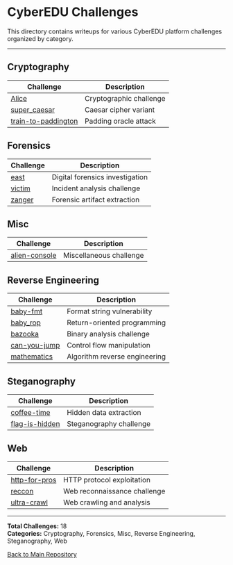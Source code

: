 # CyberEDU Challenges

This directory contains writeups for various CyberEDU platform challenges organized by category.

---

## Cryptography

| Challenge | Description |
|-----------|-------------|
| [Alice](./cryptography/Alice/description.md) | Cryptographic challenge |
| [super_caesar](./cryptography/super_caesar/description.md) | Caesar cipher variant |
| [train-to-paddington](./cryptography/train-to-paddington/description.md) | Padding oracle attack |

## Forensics

| Challenge | Description |
|-----------|-------------|
| [east](./forensics/east/description.md) | Digital forensics investigation |
| [victim](./forensics/victim/description.md) | Incident analysis challenge |
| [zanger](./forensics/zanger/description.md) | Forensic artifact extraction |

## Misc

| Challenge | Description |
|-----------|-------------|
| [alien-console](./misc/alien-console/description.md) | Miscellaneous challenge |

## Reverse Engineering

| Challenge | Description |
|-----------|-------------|
| [baby-fmt](./rev_engineering/baby-fmt/description.md) | Format string vulnerability |
| [baby_rop](./rev_engineering/baby_rop/description.md) | Return-oriented programming |
| [bazooka](./rev_engineering/bazooka/description.md) | Binary analysis challenge |
| [can-you-jump](./rev_engineering/can-you-jump/description.md) | Control flow manipulation |
| [mathematics](./rev_engineering/mathematics/description.md) | Algorithm reverse engineering |

## Steganography

| Challenge | Description |
|-----------|-------------|
| [coffee-time](./steganography/coffee-time/description.md) | Hidden data extraction |
| [flag-is-hidden](./steganography/flag-is-hidden/description.md) | Steganography challenge |

## Web

| Challenge | Description |
|-----------|-------------|
| [http-for-pros](./web/http-for-pros/description.md) | HTTP protocol exploitation |
| [reccon](./web/reccon/description.md) | Web reconnaissance challenge |
| [ultra-crawl](./web/ultra-crawl/description.md) | Web crawling and analysis |

---

**Total Challenges:** 18  
**Categories:** Cryptography, Forensics, Misc, Reverse Engineering, Steganography, Web

[Back to Main Repository](../README.md)
